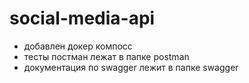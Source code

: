 # social-media-api
- добавлен докер компосс
- тесты постман лежат в папке postman
- документация по swagger лежит в папке swagger
